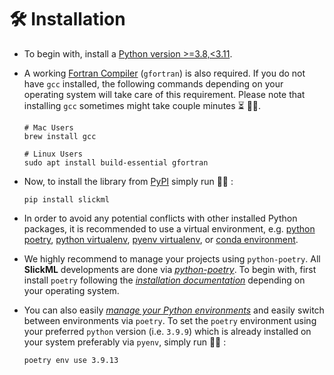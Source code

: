 🛠 Installation
=================

- To begin with, install a [Python version >=3.8,<3.11](https://www.python.org).
- A working [Fortran Compiler](https://gcc.gnu.org/install/) (`gfortran`) is also required.
If you do not have `gcc` installed, the following commands depending on your operating
system will take care of this requirement. Please note that installing `gcc` sometimes might
take couple minutes ⏳ 🤦‍♂️.

  ```console
  # Mac Users
  brew install gcc

  # Linux Users
  sudo apt install build-essential gfortran
  ```
- Now, to install the library from [PyPI](https://pypi.org/project/slickml/) simply run 🏃‍♀️ :

  ```console
  pip install slickml
  ```
- In order to avoid any potential conflicts with other installed Python packages, it is
recommended to use a virtual environment, e.g. [python poetry](https://python-poetry.org/), [python virtualenv](https://docs.python.org/3/library/venv.html), [pyenv virtualenv](https://github.com/pyenv/pyenv-virtualenv), or [conda environment](https://docs.conda.io/projects/conda/en/latest/user-guide/tasks/manage-environments.html).
- We highly recommend to manage your projects using `python-poetry`. All **SlickML** developments are done via [*python-poetry*](https://python-poetry.org/). To begin with, first install `poetry` following the [*installation documentation*](https://python-poetry.org/docs/#installation) depending on your operating system.
- You can also easily [*manage your Python environments*](https://python-poetry.org/docs/managing-environments#managing-environments) and easily switch between environments via `poetry`. To set the `poetry` environment using your preferred `python` version (i.e. `3.9.9`) which is already installed on your system preferably via `pyenv`, simply run 🏃‍♀️ :
  ```console
  poetry env use 3.9.13
  ```
